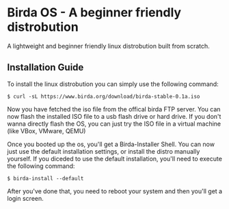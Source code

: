 # Birda OS - A beginner friendly distrobution

A lightweight and beginner friendly linux distrobution built from scratch.

## Installation Guide
To install the linux distrobution you can simply use the following command:

```console
$ curl -sL https://www.birda.org/download/birda-stable-0.1a.iso
```

Now you have fetched the iso file from the offical birda FTP server.
You can now flash the installed ISO file to a usb flash drive or hard drive. 
If you don't wanna directly flash the OS, you can just try the ISO file in a virtual machine (like VBox, VMware, QEMU)

Once you booted up the os, you'll get a Birda-Installer Shell.
You can now just use the default installation settings, or install the distro manually yourself.
If you diceded to use the default installation, you'll need to execute the following command:

```console
$ birda-install --default
```

After you've done that, you need to reboot your system and then you'll get a login screen.
